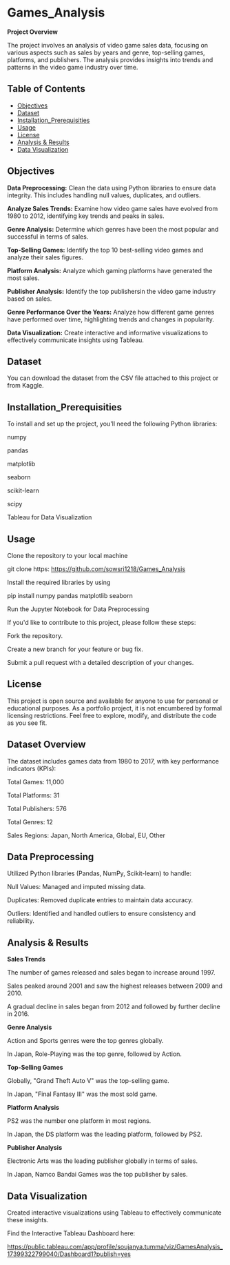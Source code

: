# Games_Analysis

**Project Overview**

The project involves an analysis of video game sales data, focusing on various aspects such as sales by years and genre, top-selling games, platforms, and publishers. The analysis provides insights into trends and patterns in the video game industry over time.

## Table of Contents

- [Objectives](#Objectives)
- [Dataset](#Dataset)
- [Installation_Prerequisities](#Installation_Prerequisities)
- [Usage](#Usage)
- [License](#license)
- [Analysis & Results](#Analysis&Results)
- [Data Visualization](#Data_Visualization)

  
## **Objectives**


**Data Preprocessing:** Clean the data using Python libraries to ensure data integrity. This includes handling null values, duplicates, and outliers.

**Analyze Sales Trends:** Examine how video game sales have evolved from 1980 to 2012, identifying key trends and peaks in sales.

**Genre Analysis:** Determine which genres have been the most popular and successful in terms of sales.

**Top-Selling Games:** Identify the top 10 best-selling video games and analyze their sales figures.

**Platform Analysis:** Analyze which gaming platforms have generated the most sales.

**Publisher Analysis:** Identify the top publishersin the video game industry based on sales.

**Genre Performance Over the Years:** Analyze how different game genres have performed over time, highlighting trends and changes in popularity.

**Data Visualization:** Create interactive and informative visualizations to effectively communicate insights using Tableau.


## **Dataset**

You can download the dataset from the CSV file attached to this project or from Kaggle.


## **Installation_Prerequisities**

To install and set up the project, you'll need the following Python libraries:

numpy

pandas

matplotlib

seaborn

scikit-learn

scipy

Tableau for Data Visualization


## **Usage**

Clone the repository to your local machine

git clone https: https://github.com/sowsri1218/Games_Analysis

Install the required libraries by using

pip install numpy pandas matplotlib seaborn

Run the Jupyter Notebook for Data Preprocessing

If you'd like to contribute to this project, please follow these steps:

Fork the repository.

Create a new branch for your feature or bug fix.

Submit a pull request with a detailed description of your changes.

## **License** 

This project is open source and available for anyone to use for personal or educational purposes. As a portfolio project, it is not encumbered by formal licensing restrictions. Feel free to explore, modify, and distribute the code as you see fit.


## **Dataset Overview**

The dataset includes games data from 1980 to 2017, with key performance indicators (KPIs):

Total Games: 11,000

Total Platforms: 31

Total Publishers: 576

Total Genres: 12

Sales Regions: Japan, North America, Global, EU, Other

## **Data Preprocessing**

Utilized Python libraries (Pandas, NumPy, Scikit-learn) to handle:

Null Values: Managed and imputed missing data.

Duplicates: Removed duplicate entries to maintain data accuracy.

Outliers: Identified and handled outliers to ensure consistency and reliability.


## **Analysis & Results**

**Sales Trends**

The number of games released and sales began to increase around 1997.

Sales peaked around 2001 and saw the highest releases between 2009 and 2010.

A gradual decline in sales began from 2012 and followed by further decline in 2016.

**Genre Analysis**

Action and Sports genres were the top genres globally.

In Japan, Role-Playing was the top genre, followed by Action.

**Top-Selling Games**

Globally, "Grand Theft Auto V" was the top-selling game.

In Japan, "Final Fantasy III" was the most sold game.

**Platform Analysis**

PS2 was the number one platform in most regions.

In Japan, the DS platform was the leading platform, followed by PS2.

**Publisher Analysis**

Electronic Arts was the leading publisher globally in terms of sales.

In Japan, Namco Bandai Games was the top publisher by sales.

## **Data Visualization**

Created interactive visualizations using Tableau to effectively communicate these insights.

Find the Interactive Tableau Dashboard here:

https://public.tableau.com/app/profile/soujanya.tumma/viz/GamesAnalysis_17399322799040/Dashboard1?publish=yes

